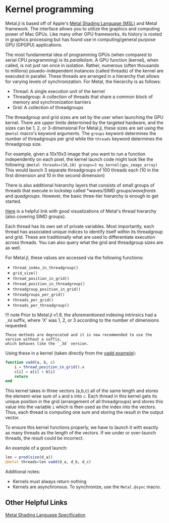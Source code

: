 # Kernel programming

Metal.jl is based off of Apple's [Metal Shading Language (MSL)](https://developer.apple.com/metal/Metal-Shading-Language-Specification.pdf)
and Metal framework. The interface allows you to utilize the graphics and computing power of
Mac GPUs. Like many other GPU frameworks, its history is rooted in graphics processing but
has found use in computing/general purpose GPU (GPGPU) applications.

The most fundamental idea of programming GPUs (when compared to serial CPU programming) is
its *parallelism*. A GPU function (kernel), when called, is not just ran once in isolation.
Rather, numerous (often thousands to millions) psuedo-independent instances (called threads)
of the kernel are executed in parallel. These threads are arranged in a hierarchy that allows
for varying levels of synchronization. For Metal, the hierarchy is as follows:

- Thread: A single execution unit of the kernel
- Threadgroup: A collection of threads that share a common block of memory and synchronization
barriers
- Grid: A collection of threadgroups

The threadgroup and grid sizes are set by the user when launching the GPU kernel. There are
upper limits determined by the targeted hardware, and the sizes can be 1, 2, or 3-dimensional
For Metal.jl, these sizes are set using the `@metal` macro's keyword arguments. The `groups`
keyword determines the number of threadgroups per grid while the `threads` keyword determines
the threadgroup size.

For example, given a 10x10x3 image that you want to run a function independently on each pixel,
the kernel launch code might look like the following:
`@metal threads=(10,10) groups=3 my_kernel(gpu_image_array)`
This would launch 3 separate threadgroups of 100 threads each (10 in the first dimension and
10 in the second dimension)

There is also additional hierarchy layers that consists of small groups of threads
that execute in lockstep called *waves/SIMD groups/*wavefronts* and *quadgroups*. However, the basic
three-tier hierarchy is enough to get started.

[Here](https://developer.apple.com/documentation/metal/compute_passes/creating_threads_and_threadgroups?language=objc)
is a helpful link with good visualizations of Metal's thread hierarchy (also covering
SIMD groups).

Each thread has its own set of private variables. Most importantly, each thread has
associated unique indices to identify itself within its threadgroup and grid.
These are traditionally what are used to differentiate execution across threads. You can
also query what the grid and threadgroup sizes are as well.

For Metal.jl, these values are accessed via the following functions:

- `thread_index_in_threadgroup()`
- `grid_size()`
- `thread_position_in_grid()`
- `thread_position_in_threadgroup()`
- `threadgroup_position_in_grid()`
- `threadgroups_per_grid()`
- `threads_per_grid()`
- `threads_per_threadgroup()`

!!! note
    Prior to Metal.jl v1.9, the aforementioned indexing intrinsics had a `_Xd` suffix,
    where 'X' was 1, 2, or 3 according to the number of dimensions requested.

    These methods are deprecated and it is now recommended to use the version without a suffix,
    which behaves like the `_3d` version.

Using these in a kernel (taken directly from the [vadd example](https://github.com/JuliaGPU/Metal.jl/blob/main/examples/vadd.jl)):

```julia
function vadd(a, b, c)
    i = thread_position_in_grid().x
    c[i] = a[i] + b[i]
    return
end
```

This kernel takes in three vectors (a,b,c) all of the same length and stores the element-wise
sum of `a` and `b` into `c`. Each thread in this kernel gets its unique position in the grid
(arrangement of all threadgroups) and stores this value into the variable `i` which is then
used as the index into the vectors. Thus, each thread is computing one sum and storing the result
in the output vector.

To ensure this kernel functions properly, we have to launch it with exactly as many threads
as the length of the vectors. If we under or over-launch threads, the result could be incorrect.

An example of a good launch:

```julia
len = prod(size(d_a))
@metal threads=len vadd(d_a, d_b, d_c)
```

Additional notes:

- Kernels must always return nothing
- Kernels are asynchronous. To synchronize, use the `Metal.@sync` macro.

## Other Helpful Links

[Metal Shading Language Specification](https://developer.apple.com/metal/Metal-Shading-Language-Specification.pdf)

